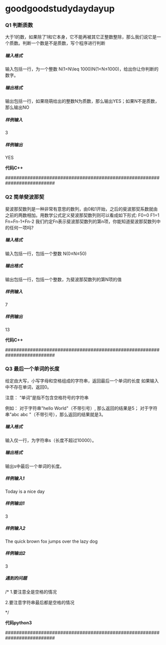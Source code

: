 # goodgoodstudydaydayup

### Q1 判断质数

大于1的数，如果除了1和它本身，它不能再被其它正整数整除，那么我们说它是一个质数。判断一个数是不是质数，写个程序进行判断

##### 输入格式
输入包括一行，为一个整数 N(1<N\leq 1000)N(1<N≤1000)，给出你让你判断的数字。

##### 输出格式
输出包括一行，如果晓萌给出的整数N为质数，那么输出YES；如果N不是质数，那么输出NO

##### 样例输入
3

##### 样例输出
YES


**代码C++**

##########################################################################

### Q2 简单斐波那契

斐波那契数列是一种非常有意思的数列，由0和1开始，之后的斐波那契系数就由之前的两数相加。用数学公式定义斐波那契数列则可以看成如下形式:
F0=0
F1=1
Fn=Fn-1+Fn-2
我们约定Fn表示斐波那契数列的第n项，你能知道斐波那契数列中的任何一项吗?

##### 输入格式
输入包括一行，包括一个整数 N(0≤N≤50)

##### 输出格式
输出包括一行，包括一个整数，为斐波那契数列的第N项的值

##### 样例输入
7

##### 样例输出
13


**代码C++**

##########################################################################
### Q3 最后一个单词的长度

给定由大写，小写字母和空格组成的字符串，返回最后一个单词的长度
如果输入中不存在单词，返回0。

注意：
“单词”是指不包含空格符号的字符串

例如：
对于字符串"hello World"（不带引号）, 那么返回的结果是5；
对于字符串"abc abc "（不带引号），那么返回的结果就是3。

##### 输入格式
输入仅一行，为字符串s（长度不超过10000）。

##### 输出格式
输出s中最后一个单词的长度。

##### 样例输入1
Today is a nice day

##### 样例输出1
3

##### 样例输入2
The quick brown fox jumps over the lazy dog   

##### 样例输出2
3

##### 遇到的问题
/*
1.要注意全是空格的情况

2.要注意字符串最后都是空格的情况

*/


**代码python3**

##########################################################################
